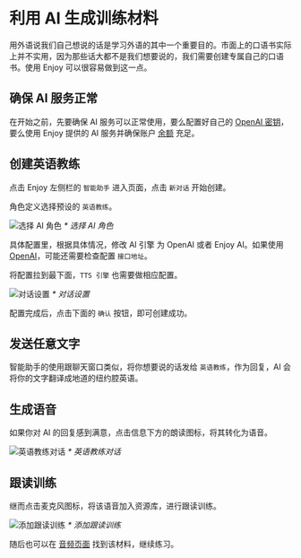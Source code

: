 # 利用 AI 生成训练材料

用外语说我们自己想说的话是学习外语的其中一个重要目的。市面上的口语书实际上并不实用，因为那些话大都不是我们想要说的，我们需要创建专属自己的口语书。使用 Enjoy 可以很容易做到这一点。

## 确保 AI 服务正常

在开始之前，先要确保 AI 服务可以正常使用，要么配置好自己的 [OpenAI 密钥](./settings#openai-配置)，要么使用 Enjoy 提供的 AI 服务并确保账户 [余额](./settings#充值) 充足。

## 创建英语教练

点击 Enjoy 左侧栏的 `智能助手` 进入页面，点击 `新对话` 开始创建。

角色定义选择预设的 `英语教练`。

![选择 AI 角色](/images/enjoy/select-ai-role.png)
_\* 选择 AI 角色_

具体配置里，根据具体情况，修改 AI 引擎 为 OpenAI 或者 Enjoy AI。如果使用 [OpenAI](./settings#openai-配置)，可能还需要检查配置 `接口地址`。

将配置拉到最下面，`TTS 引擎` 也需要做相应配置。

![对话设置](/images/enjoy/conversation-form.png)
_\* 对话设置_

配置完成后，点击下面的 `确认` 按钮，即可创建成功。

## 发送任意文字

智能助手的使用跟聊天窗口类似，将你想要说的话发给 `英语教练`，作为回复，AI 会将你的文字翻译成地道的纽约腔英语。

## 生成语音

如果你对 AI 的回复感到满意，点击信息下方的朗读图标，将其转化为语音。

![英语教练对话](/images/enjoy/english-coach-gpt-conversation.png)
_\* 英语教练对话_

## 跟读训练

继而点击麦克风图标，将该语音加入资源库，进行跟读训练。

![添加跟读训练](/images/enjoy/conversation-add-speech-to-audio.png)
_\* 添加跟读训练_

随后也可以在 [音频页面](./audios.md) 找到该材料，继续练习。

